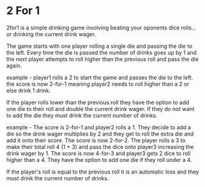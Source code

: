 # 2 For 1

2for1 is a simple drinking game involving beating your oponents dice rolls... or drinking the current drink wager.

The game starts with one player rolling a single die and passing the die to the left. Every time the die is passed the number of drinks goes up by 1 and the next player attempts to roll higher than the previous roll and pass the die again.

example - player1 rolls a 2 to start the game and passes the die to the left. the score is now 2-for-1 meaning player2 needs to roll higher than a 2 or else drink 1 drink.

If the player rolls lower than the previous roll they have the option to add one die to their roll and double the current drink wager. If they do not want to add the die they must drink the current number of drinks.

example - The score is 2-for-1 and player2 rolls a 1. They decide to add a die so the drink wager multiplies by 2 and they get to roll the extra die and add it onto their score. The score is now 2-for-2. The player rolls a 3 to make their total roll 4 (1 + 3) and pass the dice onto player3 increasing the drink wager by 1. The score is now 4-for-3 and player3 gets 2 dice to roll higher than a 4. They have the option to add one die if they roll under a 4.

If the player's roll is equal to the previous roll it is an automatic loss and they must drink the current number of drinks. 




